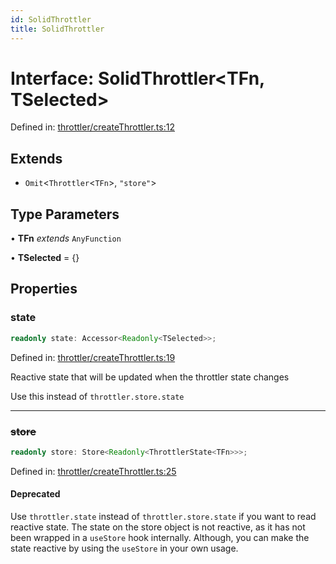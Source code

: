 ```yaml
---
id: SolidThrottler
title: SolidThrottler
---
```


<!-- DO NOT EDIT: this page is autogenerated from the type comments -->

# Interface: SolidThrottler\<TFn, TSelected\>

Defined in: [throttler/createThrottler.ts:12](https://github.com/TanStack/pacer/blob/main/packages/solid-pacer/src/throttler/createThrottler.ts#L12)

## Extends

- `Omit`\<`Throttler`\<`TFn`\>, `"store"`\>

## Type Parameters

• **TFn** *extends* `AnyFunction`

• **TSelected** = \{\}

## Properties

### state

```ts
readonly state: Accessor<Readonly<TSelected>>;
```

Defined in: [throttler/createThrottler.ts:19](https://github.com/TanStack/pacer/blob/main/packages/solid-pacer/src/throttler/createThrottler.ts#L19)

Reactive state that will be updated when the throttler state changes

Use this instead of `throttler.store.state`

***

### ~~store~~

```ts
readonly store: Store<Readonly<ThrottlerState<TFn>>>;
```

Defined in: [throttler/createThrottler.ts:25](https://github.com/TanStack/pacer/blob/main/packages/solid-pacer/src/throttler/createThrottler.ts#L25)

#### Deprecated

Use `throttler.state` instead of `throttler.store.state` if you want to read reactive state.
The state on the store object is not reactive, as it has not been wrapped in a `useStore` hook internally.
Although, you can make the state reactive by using the `useStore` in your own usage.
